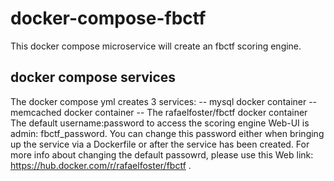 # docker-compose-fbctf
This docker compose microservice will create an fbctf scoring engine.
## docker compose services
The docker compose yml creates 3 services: 
 -- mysql docker container
 -- memcached docker container
 -- The rafaelfoster/fbctf docker container
The default username:password to access the scoring engine Web-UI is admin: fbctf_password.  You can change this password either when bringing up the service via a Dockerfile or after the service has been created.  For more info about changing the default passowrd, please use this Web link: https://hub.docker.com/r/rafaelfoster/fbctf .
